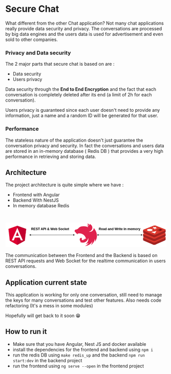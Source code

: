 # Secure Chat

What different from the other Chat application?
Not many chat applications really provide data security and privacy. The conversations are processed by big data engines and the users data is used for advertisement and even sold to other companies.

### Privacy and Data security

The 2 major parts that secure chat is based on are :

* Data security
* Users privacy
  

Data security through the **End to End Encryption** and the fact that each conversation is completely deleted after its end (a limit of 2h for each conversation).

Users privacy is guaranteed since each user doesn't need to provide any information, just a name and a random ID will be generated for that user.

### Performance

The stateless nature of the application doesn't just guarantee the conversation privacy and security. In fact the conversations and users data are stored in an in-memory database ( Redis DB ) that provides a very high performance in retrieving and storing data.

## Architecture

The project architecture is quite simple where we have :

* Frontend with Angular
* Backend With NestJS
* In memory database Redis

<br>

<p align="center">
  <img src="./assets/images/app-architecture-diagram.drawio.png" title="workflow diagram">
</p>

The communication between the Frontend and the Backend is based on REST API requests and Web Socket for the realtime communication in users conversations.


## Application current state
This application is working for only one conversation, still need to manage the keys for many conversations and test other features.
Also needs code refactoring (It's a mess in some modules)


Hopefully will get back to it soon 😁

## How to run it
- Make sure that you have Angular, Nest JS and docker available
- install the dependencies for the frontend and backend using `npm i`
- run the redis DB using `make redis_up` and the backend `npm run start:dev` in the backend project
- run the frontend using `ng serve --open` in the frontend project